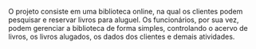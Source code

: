 O projeto consiste em uma biblioteca online, na qual os clientes podem pesquisar e reservar livros para aluguel. Os funcionários, por sua vez, podem gerenciar a biblioteca de forma simples, controlando o acervo de livros, os livros alugados, os dados dos clientes e demais atividades.
